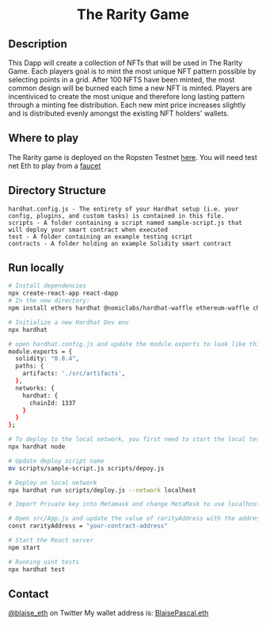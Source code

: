 <p align="center">
    <h1 align="center">The Rarity Game</h1>
</p>

## Description
 This Dapp will create a collection of NFTs that will be used in The Rarity Game. Each players goal is to mint the most unique NFT pattern possible by selecting points in a grid. After 100 NFTS have been minted, the most common design will be burned each time a new NFT is minted. Players are incentiviced to create the most unique and therefore long lasting pattern through a minting fee distribution. Each new mint price increases slightly and is distributed evenly amongst the existing NFT holders' wallets.

## Where to play
The Rarity game is deployed on the Ropsten Testnet [here](). You will need test net Eth to play from a [faucet](https://app.mycrypto.com/faucet)

## Directory Structure
    hardhat.config.js - The entirety of your Hardhat setup (i.e. your config, plugins, and custom tasks) is contained in this file.
    scripts - A folder containing a script named sample-script.js that will deploy your smart contract when executed
    test - A folder containing an example testing script
    contracts - A folder holding an example Solidity smart contract

## Run locally

```bash
# Install dependencies
npx create-react-app react-dapp
# In the new directory:
npm install ethers hardhat @nomiclabs/hardhat-waffle ethereum-waffle chai @nomiclabs/hardhat-ethers

# Initialize a new Hardhat Dev env
npx hardhat

# open hardhat.config.js and update the module.exports to look like this:
module.exports = {
  solidity: "0.8.4",
  paths: {
    artifacts: './src/artifacts',
  },
  networks: {
    hardhat: {
      chainId: 1337
    }
  }
};

# To deploy to the local network, you first need to start the local test node. To do so, open the CLI and run the following command:
npx hardhat node

# Update deploy script name
mv scripts/sample-script.js scripts/depoy.js

# Deploy on local network
npx hardhat run scripts/deploy.js --network localhost

# Import Private key into Metamask and change MetaMask to use localhost 8545

# Open src/App.js and update the value of rarityAddress with the address of your deployed smart contract
const rarityAddress = "your-contract-address"

# Start the React server
npm start

# Running uint tests
npx hardhat test
```
## Contact
[@blaise_eth](https://twitter.com/blaise_eth) on Twitter
My wallet address is: [BlaisePascal.eth](https://etherscan.io/address/0x3a5b9f815bf2fcb044225ce772ae1bc34a8cdac2)